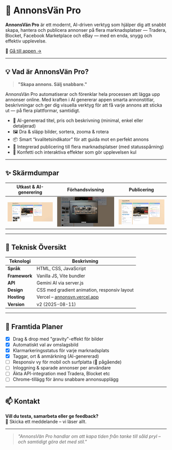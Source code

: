 # 🌟 AnnonsVän Pro

**AnnonsVän Pro** är ett modernt, AI-driven verktyg som hjälper dig att snabbt skapa, hantera och publicera annonser på flera marknadsplatser — Tradera, Blocket, Facebook Marketplace och eBay — med en enda, snygg och effektiv upplevelse.

📍 [Gå till appen →](https://annonsvn.vercel.app/)

---

## 💡 Vad är AnnonsVän Pro?

> **"Skapa annons. Sälj snabbare."**

AnnonsVän Pro automatiserar och förenklar hela processen att lägga upp annonser online. Med kraften i AI genererar appen smarta annonstitlar, beskrivningar och ger dig visuella verktyg för att få varje annons att sticka ut — på flera plattformar, samtidigt.

- 🧠 AI-genererad titel, pris och beskrivning (minimal, enkel eller detaljerad)
- 🖼️ Dra & släpp bilder, sortera, zooma & rotera
- 📦 Smart “kvalitetsindikator” för att guida mot en perfekt annons
- 🎯 Integrerad publicering till flera marknadsplatser (med statusspårning)
- 🎉 Konfetti och interaktiva effekter som gör upplevelsen kul

---

## ✨ Skärmdumpar

| Utkast & AI-generering | Förhandsvisning | Publicering |
|------------------------|------------------|-------------|
| ![Utkast](screenshots/1.png) | ![Preview](screenshots/2.png) | ![Publicering](screenshots/3.png) |

---

## 🔧 Teknisk Översikt

| Teknologi     | Beskrivning |
|---------------|-------------|
| **Språk**     | HTML, CSS, JavaScript |
| **Framework** | Vanilla JS, Vite bundler |
| **API**       | Gemini AI via server.js |
| **Design**    | CSS med gradient animation, responsiv layout |
| **Hosting**   | Vercel – [annonsvn.vercel.app](https://annonsvn.vercel.app) |
| **Version**   | v2 (2025-08-11) |

---

## 🔮 Framtida Planer

- [x] Drag & drop med "gravity"-effekt för bilder
- [x] Automatiskt val av omslagsbild
- [x] Klarmarkeringsstatus för varje marknadsplats
- [x] Taggar, ort & anmärkning (AI-genererad)
- [ ] Responsiv vy för mobil och surfplatta (🧪 pågående)
- [ ] Inloggning & sparade annonser per användare
- [ ] Äkta API-integration med Tradera, Blocket etc
- [ ] Chrome-tillägg för ännu snabbare annonsupplägg

---

## 📫 Kontakt

**Vill du testa, samarbeta eller ge feedback?**  
📩 Skicka ett meddelande – vi läser allt.

---

> _"AnnonsVän Pro handlar om att kapa tiden från tanke till såld pryl – och samtidigt göra det med stil."_  
